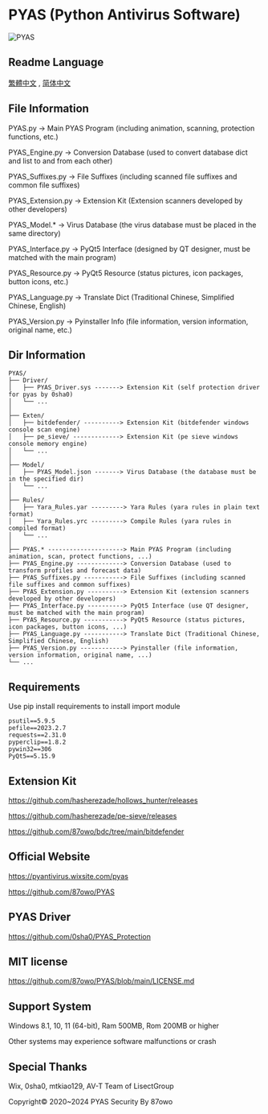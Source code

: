 # PYAS (Python Antivirus Software)

![PYAS](https://github.com/87owo/PYAS/assets/85057800/8136aaca-d388-4321-bedb-abc4fcecfa8b)

## Readme Language

[繁體中文](https://github.com/87owo/PYAS/blob/main/README_zh_TW.md) , 
[简体中文](https://github.com/87owo/PYAS/blob/main/README_zh_CN.md)

## File Information

PYAS.py -> Main PYAS Program (including animation, scanning, protection functions, etc.)

PYAS_Engine.py -> Conversion Database (used to convert database dict and list to and from each other)

PYAS_Suffixes.py -> File Suffixes (including scanned file suffixes and common file suffixes)

PYAS_Extension.py -> Extension Kit (Extension scanners developed by other developers)

PYAS_Model.* -> Virus Database (the virus database must be placed in the same directory)

PYAS_Interface.py -> PyQt5 Interface (designed by QT designer, must be matched with the main program)

PYAS_Resource.py -> PyQt5 Resource (status pictures, icon packages, button icons, etc.)

PYAS_Language.py -> Translate Dict (Traditional Chinese, Simplified Chinese, English)

PYAS_Version.py -> Pyinstaller Info (file information, version information, original name, etc.)

## Dir Information

```
PYAS/
├── Driver/
│   ├── PYAS_Driver.sys -------> Extension Kit (self protection driver for pyas by 0sha0)
│   └── ...
│
├── Exten/
│   ├── bitdefender/ ----------> Extension Kit (bitdefender windows console scan engine)
│   ├── pe_sieve/ -------------> Extension Kit (pe sieve windows console memory engine)
│   └── ...
│
├── Model/
│   ├── PYAS_Model.json -------> Virus Database (the database must be in the specified dir)
│   └── ...
│
├── Rules/
│   ├── Yara_Rules.yar ---------> Yara Rules (yara rules in plain text format)
│   ├── Yara_Rules.yrc ---------> Compile Rules (yara rules in compiled format)
│   └── ...
│
├── PYAS.* ---------------------> Main PYAS Program (including animation, scan, protect functions, ...)
├── PYAS_Engine.py -------------> Conversion Database (used to transform profiles and forecast data)
├── PYAS_Suffixes.py -----------> File Suffixes (including scanned file suffixes and common suffixes)
├── PYAS_Extension.py ----------> Extension Kit (extension scanners developed by other developers)
├── PYAS_Interface.py ----------> PyQt5 Interface (use QT designer, must be matched with the main program)
├── PYAS_Resource.py -----------> PyQt5 Resource (status pictures, icon packages, button icons, ...)
├── PYAS_Language.py -----------> Translate Dict (Traditional Chinese, Simplified Chinese, English)
├── PYAS_Version.py ------------> Pyinstaller (file information, version information, original name, ...)
└── ...
```

## Requirements

Use pip install requirements to install import module

```
psutil==5.9.5
pefile==2023.2.7
requests==2.31.0
pyperclip==1.8.2
pywin32==306
PyQt5==5.15.9
```

## Extension Kit

https://github.com/hasherezade/hollows_hunter/releases

https://github.com/hasherezade/pe-sieve/releases

https://github.com/87owo/bdc/tree/main/bitdefender

## Official Website

https://pyantivirus.wixsite.com/pyas

https://github.com/87owo/PYAS

## PYAS Driver

https://github.com/0sha0/PYAS_Protection

## MIT license

https://github.com/87owo/PYAS/blob/main/LICENSE.md

## Support System

Windows 8.1, 10, 11 (64-bit), Ram 500MB, Rom 200MB or higher

Other systems may experience software malfunctions or crash

## Special Thanks

Wix, 0sha0, mtkiao129, AV-T Team of LisectGroup

Copyright© 2020~2024 PYAS Security By 87owo
